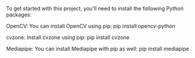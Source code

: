 To get started with this project, you'll need to install the following Python packages:

OpenCV: You can install OpenCV using pip: pip install opencv-python

cvzone: Install cvzone using pip: pip install cvzone

Mediapipe: You can install Mediapipe with pip as well: pip install mediapipe
